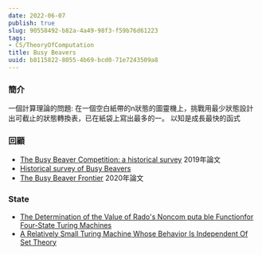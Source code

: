 ```yaml
---
date: 2022-06-07
publish: true
slug: 90558492-b82a-4a49-98f3-f59b76d61223
tags:
- CS/TheoryOfComputation
title: Busy Beavers
uuid: b8115822-8055-4b69-bcd0-71e7243509a8
---
```

### 簡介

一個計算理論的問題:
在一個空白紙帶的n狀態的圖靈機上，挑戰用最少狀態設計出可截止的狀態轉換表，已在紙袋上寫出最多的一。
以知是成長最快的函式

### 回顧

- [The Busy Beaver Competition: a historical survey](../2b5ffaa9-497e-4665-8f76-b222b2a15d14.pdf)
  2019年論文
- [Historical survey of Busy Beavers](https://webusers.imj-prg.fr/~pascal.michel/ha.html)
- [The Busy Beaver Frontier](../b1645d0f-4482-45ca-a1b4-8db7870e0a49.pdf)
  2020年論文

### State

- [The Determination of the Value of Rado's Noncom puta ble Functionfor Four-State Turing Machines](../1d677169-56b7-4948-b52d-eec3361f1858.pdf)
- [A Relatively Small Turing Machine Whose Behavior Is Independent Of Set Theory](../b4b2eb6c-0b8e-436e-8c10-7e0103f4e3a2.pdf)
